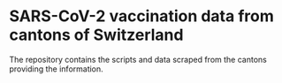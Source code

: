 # SARS-CoV-2 vaccination data from cantons of Switzerland
The repository contains the scripts and data scraped from the cantons providing the information.
